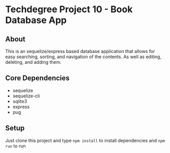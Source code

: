 # Techdegree Project 10 - Book Database App

## About
This is an sequelize/express based database application that allows for easy searching, sorting, and navigation of the contents. As well as editing, deleting, and adding them.

## Core Dependencies
* sequelize
* sequelize-cli
* sqlite3
* express
* pug

## Setup
Just clone this project and type `npm install` to install dependencies and `npm run` to run
